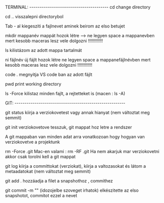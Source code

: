 TERMINAL: ----------------------------------------
cd 
change directory

cd ..
visszalepni directorybol

Tab - al kiegesziti a fajlnevet aminek beirom az elso betujet

mkdir mappanév 
mappát hozok létre --> ne legyen space a mappanevben mert kesobb maceras lesz vele dolgozni !!!!!!!!!!!!

ls 
kilistázom az adott mappa tartalmát

ni fájlnév 
új fájlt hozok létre  ne legyen space a mappanefájlnévben mert kesobb maceras lesz vele dolgozni !!!!!!!!!!!!

code . 
megnyitja VS code ban az adott fájlt

pwd
print working directory

ls -Force 
kilistaz minden fajlt, a rejtetteket is (macen : ls -A)

GIT: --------------------------------------------------------

git status 
kiirja a verziokovetest vagy annak hianyat (nem változtat meg semmit)

git init
verziokovetove tesszuk, git mappat hoz letre a rendszer

A git mappaban van minden adat arra vonatkozoan hogy hogyan van verziokovetve a projektunk

rm -Force .git
Mac-en valami : rm -RF .git
Ha nem akarjuk mar verziokovetni akkor csak torolni kell a git mappat

git log
kiirja a committokat (verziokat), kiirja a valtozasokat és látom a metaadatokat (nem változtat meg semmit)

git add .
hozzáadja a filet a snapshothoz , commithez

 git commit -m ""  (idozojelbe szoveget irhatok)
 elkészitette az elso snapshotot, commitot ezzel a nevet






